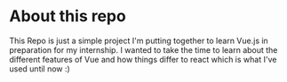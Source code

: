 # About this repo
This Repo is just a simple project I'm putting together to learn Vue.js in preparation for my internship. I wanted to take the time to learn about the different features of Vue and how things differ to react which is what I've used until now :)
